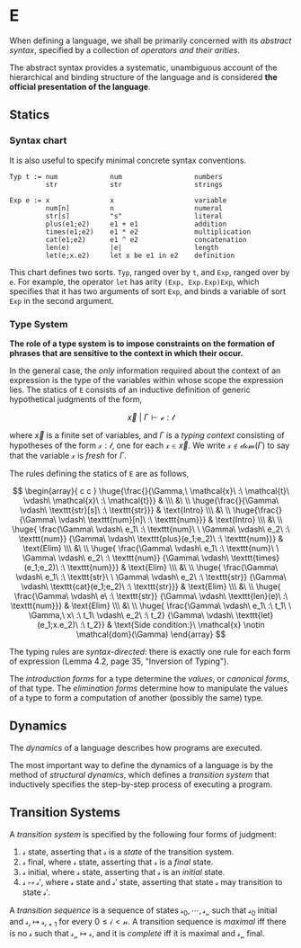 # E

When defining a language, we shall be primarily concerned with its *abstract
syntax*, specified by a collection of *operators and their arities*.

The abstract syntax provides a systematic, unambiguous account of the
hierarchical and binding structure of the language and is considered **the
official presentation of the language**.

## Statics

### Syntax chart

It is also useful to specify minimal concrete syntax conventions.

```
Typ t := num             num                  numbers
         str             str                  strings

Exp e := x               x                    variable
         num[n]          n                    numeral
         str[s]          "s"                  literal
         plus(e1;e2)     e1 + e1              addition
         times(e1;e2)    e1 * e2              multiplication
         cat(e1;e2)      e1 ^ e2              concatenation
         len(e)          |e|                  length
         let(e;x.e2)     let x be e1 in e2    definition
```

This chart defines two sorts. `Typ`, ranged over by `t`, and `Exp`, ranged over
by `e`. For example, the operator `let` has arity `(Exp, Exp.Exp)Exp`, which
specifies that it has two arguments of sort `Exp`, and binds a variable of sort
`Exp` in the second argument.

### Type System

**The role of a type system is to impose constraints on the formation of phrases
that are sensitive to the context in which their occur.**

In the general case, the *only* information required about the context of an
expression is the type of the variables within whose scope the expression
lies. The statics of `E` consists of an inductive definition of generic
hypothetical judgments of the form,

$$\vec{x}\ |\ \Gamma \vdash \mathcal{e} : \mathcal{t}$$

where $\vec{x}$ is a finite set of variables, and $\Gamma$ is a *typing context*
consisting of hypotheses of the form $\mathcal{x} : \mathcal{t}$, one for each
$\mathcal{x} \in \vec{x}$. We write $\mathcal{x} \notin \mathcal{dom}(\Gamma)$
to say that the variable $\mathcal{x}$ is *fresh* for $\Gamma$.

The rules defining the statics of `E` are as follows,

$$
\begin{array}{ c c }
\huge{\frac{}{\Gamma,\ \mathcal{x}\ :\ \mathcal{t}\ \vdash\ \mathcal{x}\ :\ \mathcal{t}}} &
\\\ &\ \\
\huge{\frac{}{\Gamma\ \vdash\ \texttt{str}[s]\ :\ \texttt{str}}} &
\text{Intro}
\\\ &\ \\
\huge{\frac{}{\Gamma\ \vdash\ \texttt{num}[n]\ :\ \texttt{num}}} &
\text{Intro}
\\\ &\ \\
\huge{
  \frac{\Gamma\ \vdash\ e_1\ :\ \texttt{num}\ \ \Gamma\ \vdash\ e_2\ :\ \texttt{num}}
       {\Gamma\ \vdash\ \texttt{plus}(e_1;e_2)\ :\ \texttt{num}}} &
\text{Elim}
\\\ &\ \\
\huge{
  \frac{\Gamma\ \vdash\ e_1\ :\ \texttt{num}\ \ \Gamma\ \vdash\ e_2\ :\ \texttt{num}}
       {\Gamma\ \vdash\ \texttt{times}(e_1;e_2)\ :\ \texttt{num}}} &
\text{Elim}
\\\ &\ \\
\huge{
  \frac{\Gamma\ \vdash\ e_1\ :\ \texttt{str}\ \ \Gamma\ \vdash\ e_2\ :\ \texttt{str}}
       {\Gamma\ \vdash\ \texttt{cat}(e_1;e_2)\ :\ \texttt{str}}} &
\text{Elim}
\\\ &\ \\
\huge{
  \frac{\Gamma\ \vdash\ e\ :\ \texttt{str}}
       {\Gamma\ \vdash\ \texttt{len}(e)\ :\ \texttt{num}}} &
\text{Elim}
\\\ &\ \\
\huge{
  \frac{\Gamma\ \vdash\ e_1\ :\ t_1\ \ \Gamma,\ x\ :\ t_1\ \vdash\ e_2\ :\ t_2}
       {\Gamma\ \vdash\ \texttt{let}(e_1;x.e_2)\ :\ t_2}} &
\text{Side condition:}\ \mathcal{x} \notin \mathcal{dom}(\Gamma)
\end{array}
$$

The typing rules are *syntax-directed*: there is exactly one rule for each form
of expression (Lemma 4.2, page 35, "Inversion of Typing").

The *introduction forms* for a type determine the *values*, or *canonical
forms*, of that type. The *elimination forms* determine how to manipulate the
values of a type to form a computation of another (possibly the same) type.

## Dynamics

The *dynamics* of a language describes how programs are executed.

The most important way to define the dynamics of a language is by the method of
*structural dynamics*, which defines a *transition system* that inductively
specifies the step-by-step process of executing a program.

## Transition Systems

A *transition system* is specified by the following four forms of judgment:

1. $\mathcal{s}\ \text{state}$, asserting that $\mathcal{s}$ is a *state* of the
   transition system.
2. $\mathcal{s}\ \text{final}$, where $\mathcal{s}\ \text{state}$, asserting
   that $\mathcal{s}$ is a *final* state.
3. $\mathcal{s}\ \text{initial}$, where $\mathcal{s}\ \text{state}$, asserting
   that $\mathcal{s}$ is an *initial* state.
4. $\mathcal{s}\ \longmapsto\ \mathcal{s'}$, where $\mathcal{s}\ \text{state}$
   and $\mathcal{s'}\ \text{state}$, asserting that state $\mathcal{s}$ may
   transition to state $\mathcal{s'}$.

A *transition sequence* is a sequence of states
$\mathcal{s_0}, \cdots, \mathcal{s_n}$ such that $\mathcal{s_0}\ \text{initial}$
and $\mathcal{s_i}\ \longmapsto\ \mathcal{s_{i+1}}$ for every
$\mathcal{0 \leq i < n}$. A transition sequence is *maximal* iff there is no
$\mathcal{s}$ such that $\mathcal{s_n}\ \longmapsto\ \mathcal{s}$, and it is
*complete* iff it is maximal and $\mathcal{s_n}\ \text{final}$.
